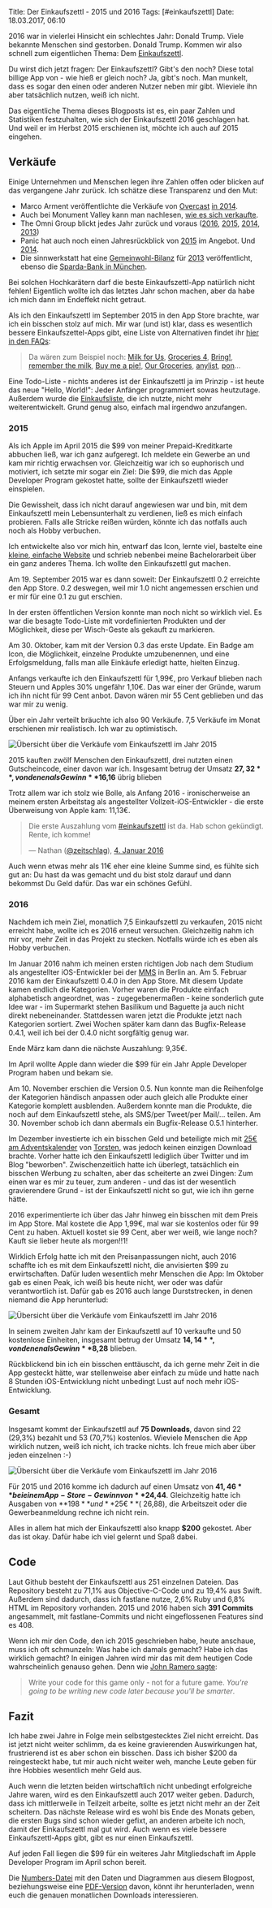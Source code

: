 Title: Der Einkaufszettl - 2015 und 2016
Tags: [#einkaufszettl]
Date: 18.03.2017, 06:10

2016 war in vielerlei Hinsicht ein schlechtes Jahr: Donald Trump. Viele bekannte Menschen sind gestorben. Donald Trump. Kommen wir also schnell zum eigentlichen Thema: Dem [Einkaufszettl](https://bullenscheisse.de/einkaufszettl/).

Du wirst dich jetzt fragen: Der Einkaufszettl? Gibt's den noch? Diese total billige App von - wie hieß er gleich noch? Ja, gibt's noch. Man munkelt, dass es sogar den einen oder anderen Nutzer neben mir gibt. Wieviele ihn aber tatsächlich nutzen, weiß ich nicht.

Das eigentliche Thema dieses Blogposts ist es, ein paar Zahlen und Statistiken festzuhalten, wie sich der Einkaufszettl 2016 geschlagen hat. Und weil er im Herbst 2015 erschienen ist, möchte ich auch auf 2015 eingehen.

## Verkäufe

Einige Unternehmen und Menschen legen ihre Zahlen offen oder blicken auf das vergangene Jahr zurück. Ich schätze diese Transparenz und den Mut:

- Marco Arment veröffentlichte die Verkäufe von [Overcast](https://overcast.fm/) [in 2014](https://marco.org/2015/01/15/overcast-sales-numbers). 
- Auch bei Monument Valley kann man nachlesen, [wie es sich verkaufte](http://blog.monumentvalleygame.com/blog/2015/1/15/monument-valley-in-numbers).
- The Omni Group blickt jedes Jahr zurück und voraus ([2016](https://www.omnigroup.com/blog/looking-back-looking-ahead-2017-edition), [2015](https://www.omnigroup.com/blog/looking-back-looking-ahead-2016-edition), [2014](https://www.omnigroup.com/blog/a-review-of-the-omni-groups-2014-and-our-plans-for-2015), [2013](https://www.omnigroup.com/blog/looking-back-at-2013-and-ahead-to-2014))
- Panic hat auch noch einen Jahresrückblick von [2015](https://panic.com/blog/the-2015-panic-report/) im Angebot. Und [2014](https://panic.com/blog/the-2014-panic-report/).
- Die sinnwerkstatt hat eine [Gemeinwohl-Bilanz](https://www.ecogood.org) für [2013](https://sinnwerkstatt.com/gemeinwohl-2013/) veröffentlicht, ebenso die [Sparda-Bank in München](https://www.sparda-m.de/pdf/sparda-m/gemeinwohlbericht_2013_2014.pdf).

Bei solchen Hochkarätern darf die beste Einkaufszettl-App natürlich nicht fehlen! Eigentlich wollte ich das letztes Jahr schon machen, aber da habe ich mich dann im Endeffekt nicht getraut.

Als ich den Einkaufszettl im September 2015 in den App Store brachte, war ich ein bisschen stolz auf mich. Mir war (und ist) klar, dass es wesentlich bessere Einkaufszettel-Apps gibt, eine Liste von Alternativen findet ihr [hier in den FAQs](https://bullenscheisse.de/einkaufszettl/):

> Da wären zum Beispiel noch: [Milk for Us](http://www.milkforus.com/de/), [Groceries 4](https://itunes.apple.com/de/app/groceries-4/id707587897?l=en&mt=8), [Bring!](https://getbring.com/#!/app), [remember the milk](https://www.rememberthemilk.com/), [Buy me a pie!](https://buymeapie.com/de), [Our Groceries](https://www.ourgroceries.com/overview), [anylist](https://www.anylistapp.com/), [pon](http://app.ponlist.de/)...

Eine Todo-Liste - nichts anderes ist der Einkaufszettl ja im Prinzip - ist heute das neue "Hello, World!": Jeder Anfänger programmiert sowas heutzutage. Außerdem wurde die [Einkaufsliste](https://itunes.apple.com/de/app/groceries-4/id707587897?l=en&mt=8), die ich nutzte, nicht mehr weiterentwickelt. Grund genug also, einfach mal irgendwo anzufangen.

### 2015

Als ich Apple im April 2015 die $99 von meiner Prepaid-Kreditkarte abbuchen ließ, war ich ganz aufgeregt. Ich meldete ein Gewerbe an und kam mir richtig erwachsen vor. Gleichzeitig war ich so euphorisch und motiviert, ich setzte mir sogar ein Ziel: Die $99, die mich das Apple Developer Program gekostet hatte, sollte der Einkaufszettl wieder einspielen.

Die Gewissheit, dass ich nicht darauf angewiesen war und bin, mit dem Einkaufszettl mein Lebensunterhalt zu verdienen, ließ es mich einfach probieren. Falls alle Stricke reißen würden, könnte ich das notfalls auch noch als Hobby verbuchen.

Ich entwickelte also vor mich hin, entwarf das Icon, lernte viel, bastelte eine [kleine, einfache Website](https://bullenscheisse.de/einkaufszettl/) und schrieb nebenbei meine Bachelorarbeit über ein ganz anderes Thema. Ich wollte den Einkaufszettl gut machen.

Am 19. September 2015 war es dann soweit: Der Einkaufszettl 0.2 erreichte den App Store. 0.2 deswegen, weil mir 1.0 nicht angemessen erschien und er mir für eine 0.1 zu gut erschien.

In der ersten öffentlichen Version konnte man noch nicht so wirklich viel. Es war die besagte Todo-Liste mit vordefinierten Produkten und der Möglichkeit, diese per Wisch-Geste als gekauft zu markieren.

Am 30. Oktober, kam mit der Version 0.3 das erste Update. Ein Badge am Icon, die Möglichkeit, einzelne Produkte umzubenennen, und eine Erfolgsmeldung, falls man alle Einkäufe erledigt hatte, hielten Einzug.

Anfangs verkaufte ich den Einkaufszettl für 1,99€, pro Verkauf blieben nach Steuern und Apples 30% ungefähr 1,10€. Das war einer der Gründe, warum ich ihn nicht für 99 Cent anbot. Davon wären mir 55 Cent geblieben und das war mir zu wenig.

Über ein Jahr verteilt bräuchte ich also 90 Verkäufe. 7,5 Verkäufe im Monat erschienen mir realistisch. Ich war zu optimistisch.

![Übersicht über die Verkäufe vom Einkaufszettl im Jahr 2015](/img/IMG_125_Einkaufszettl_2015.png)

2015 kauften zwölf Menschen den Einkaufszettl, drei nutzten einen Gutscheincode, einer davon war ich. Insgesamt betrug der Umsatz **$27,32**, von denen als Gewinn **$16,16** übrig blieben

Trotz allem war ich stolz wie Bolle, als Anfang 2016 - ironischerweise an meinem ersten Arbeitstag als angestellter Vollzeit-iOS-Entwickler - die erste Überweisung von Apple kam: 11,13€.

> Die erste Auszahlung vom [#einkaufszettl](https://twitter.com/hashtag/einkaufszettl?src=hash) ist da. Hab schon gekündigt. Rente, ich komme!
>
> — Nathan ([@zeitschlag](https://twitter.com/zeitschlag/)), [4. Januar 2016](https://twitter.com/zeitschlag/status/684044337668321280)

Auch wenn etwas mehr als 11€ eher eine kleine Summe sind, es fühlte sich gut an: Du hast da was gemacht und du bist stolz darauf und dann bekommst Du Geld dafür. Das war ein schönes Gefühl.

### 2016

Nachdem ich mein Ziel, monatlich 7,5 Einkaufszettl zu verkaufen, 2015 nicht erreicht habe, wollte ich es 2016 erneut versuchen. Gleichzeitig nahm ich mir vor, mehr Zeit in das Projekt zu stecken. Notfalls würde ich es eben als Hobby verbuchen.

Im Januar 2016 nahm ich meinen ersten richtigen Job nach dem Studium als angestellter iOS-Entwickler bei der [MMS](https://de.wikipedia.org/wiki/T-Systems_Multimedia_Solutions) in Berlin an. Am 5. Februar 2016 kam der Einkaufszettl 0.4.0 in den App Store. Mit diesem Update kamen endlich die Kategorien. Vorher waren die Produkte einfach alphabetisch angeordnet, was - zugegebenermaßen - keine sonderlich gute Idee war - im Supermarkt stehen Basilikum und Baguette ja auch nicht direkt nebeneinander. Stattdessen waren jetzt die Produkte jetzt nach Kategorien sortiert. Zwei Wochen später kam dann das Bugfix-Release 0.4.1, weil ich bei der 0.4.0 nicht sorgfältig genug war.

Ende März kam dann die nächste Auszahlung: 9,35€.

Im April wollte Apple dann wieder die $99 für ein Jahr Apple Developer Program haben und bekam sie.

Am 10. November erschien die Version 0.5. Nun konnte man die Reihenfolge der Kategorien händisch anpassen oder auch gleich alle Produkte einer Kategorie komplett ausblenden. Außerdem konnte man die Produkte, die noch auf dem Einkaufszettl stehe, als SMS/per Tweet/per Mail/... teilen. Am 30. November schob ich dann abermals ein Bugfix-Release 0.5.1 hinterher.

Im Dezember investierte ich ein bisschen Geld und beteiligte mich mit [25€ am Adventskalender](https://www.pixelaffe.de/affiges/happypixmas-tag-5-25-euro-appstore-guthaben/) von [Torsten](https://twitter.com/pixelaffe), was jedoch keinen einzigen Download brachte. Vorher hatte ich den Einkaufszettl lediglich über Twitter und im Blog "beworben". Zwischenzeitlich hatte ich überlegt, tatsächlich ein bisschen Werbung zu schalten, aber das scheiterte an zwei Dingen: Zum einen war es mir zu teuer, zum anderen - und das ist der wesentlich gravierendere Grund - ist der Einkaufszettl nicht so gut, wie ich ihn gerne hätte.

2016 experimentierte ich über das Jahr hinweg ein bisschen mit dem Preis im App Store. Mal kostete die App 1,99€, mal war sie kostenlos oder für 99 Cent zu haben. Aktuell kostet sie 99 Cent, aber wer weiß, wie lange noch? Kauft sie lieber heute als morgen!!1!

Wirklich Erfolg hatte ich mit den Preisanpassungen nicht, auch 2016 schaffte ich es mit dem Einkaufszettl nicht, die anvisierten $99 zu erwirtschaften. Dafür luden wesentlich mehr Menschen die App: Im Oktober gab es einen Peak, ich weiß bis heute nicht, wer oder was dafür verantwortlich ist. Dafür gab es 2016 auch lange Durststrecken, in denen niemand die App herunterlud:

![Übersicht über die Verkäufe vom Einkaufszettl im Jahr 2016](/img/IMG_126_Einkaufszettl_2016.png)

In seinem zweiten Jahr kam der Einkaufszettl auf 10 verkaufte und 50 kostenlose Einheiten, insgesamt betrug der Umsatz **$14,14**, von denen als Gewinn **$8,28** blieben.

Rückblickend bin ich ein bisschen enttäuscht, da ich gerne mehr Zeit in die App gesteckt hätte, war stellenweise aber einfach zu müde und hatte nach 8 Stunden iOS-Entwicklung nicht unbedingt Lust auf noch mehr iOS-Entwicklung.

### Gesamt

Insgesamt kommt der Einkaufszettl auf **75 Downloads**, davon sind 22 (29,3%) bezahlt und 53 (70,7%) kostenlos. Wieviele Menschen die App wirklich nutzen, weiß ich nicht, ich tracke nichts. Ich freue mich aber über jeden einzelnen :-)

![Übersicht über die Verkäufe vom Einkaufszettl im Jahr 2016](/img/IMG_127_Einkaufszettl_free_vs_paid.png)

Für 2015 und 2016 komme ich dadurch auf einen Umsatz von **$41,46** bei einem App-Store-Gewinn von **$24,44**. Gleichzeitig hatte ich Ausgaben von **$198** und **25€** (~$26,88), die Arbeitszeit oder die Gewerbeanmeldung rechne ich nicht rein. 

Alles in allem hat mich der Einkaufszettl also knapp **$200** gekostet. Aber das ist okay. Dafür habe ich viel gelernt und Spaß dabei.

## Code

Laut Github besteht der Einkaufszettl aus 251 einzelnen Dateien. Das Repository besteht zu 71,1% aus Objective-C-Code und zu 19,4% aus Swift. Außerdem sind dadurch, dass ich fastlane nutze, 2,6% Ruby und 6,8% HTML im Repository vorhanden. 2015 und 2016 haben sich **391 Commits** angesammelt, mit fastlane-Commits und nicht eingeflossenen Features sind es 408.

Wenn ich mir den Code, den ich 2015 geschrieben habe, heute anschaue, muss ich oft schmunzeln: Was habe ich damals gemacht? Habe ich das wirklich gemacht?  In einigen Jahren wird mir das mit dem heutigen Code wahrscheinlich genauso gehen. Denn wie [John Ramero sagte](https://www.youtube.com/watch?v=E2MIpi8pIvY):

> Write your code for this game only - not for a future game. *You're going to be writing new code later because you'll be smarter*.

## Fazit

Ich habe zwei Jahre in Folge mein selbstgestecktes Ziel nicht erreicht. Das ist jetzt nicht weiter schlimm, da es keine gravierenden Auswirkungen hat, frustrierend ist es aber schon ein bisschen. Dass ich bisher $200 da reingesteckt habe, tut mir auch nicht weiter weh, manche Leute geben für ihre Hobbies wesentlich mehr Geld aus.

Auch wenn die letzten beiden wirtschaftlich nicht unbedingt erfolgreiche Jahre waren, wird es den Einkaufszettl auch 2017 weiter geben. Dadurch, dass ich mittlerweile in Teilzeit arbeite, sollte es jetzt nicht mehr an der Zeit scheitern. Das nächste Release wird es wohl bis Ende des Monats geben, die ersten Bugs sind schon wieder gefixt, an anderen arbeite ich noch, damit der Einkaufszettl mal gut wird. Auch wenn es viele bessere Einkaufszettl-Apps gibt, gibt es nur einen Einkaufszettl.

Auf jeden Fall liegen die $99 für ein weiteres Jahr Mitgliedschaft im Apple Developer Program im April schon bereit. 

Die [Numbers-Datei](https://bullenscheisse.de/einkaufszettl/Einkaufszettl_2015_2016.numbers) mit den Daten und Diagrammen aus diesem Blogpost, beziehungsweise eine [PDF-Version](https://bullenscheisse.de/einkaufszettl/Einkaufszettl_2015_2016.pdf) davon, könnt ihr herunterladen, wenn euch die genauen monatlichen Downloads interessieren.
